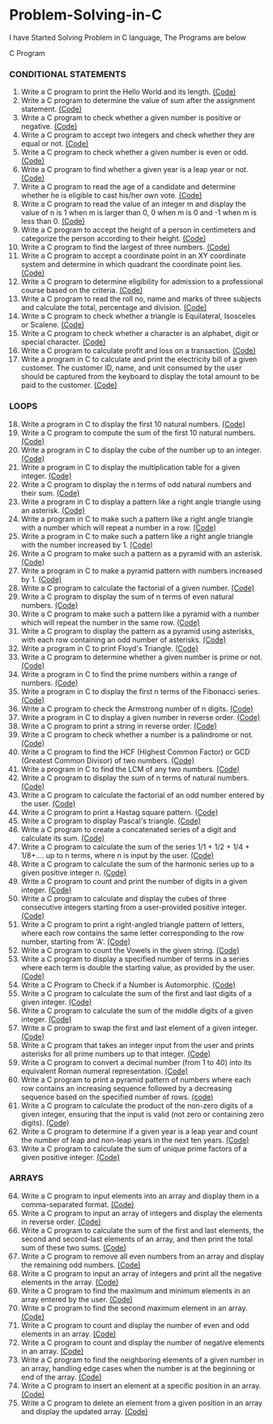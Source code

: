 # Problem-Solving-in-C
I have Started Solving Problem in C language, The Programs are below

C Program

### CONDITIONAL STATEMENTS
 
1. Write a C program to print the Hello World and its length. [(Code)](https://github.com/guruprasanth02/Problem-Solving-in-C/blob/main/C01/Hello%20world.c)
2. Write a C program to determine the value of sum after the assignment statement. [(Code)](https://github.com/guruprasanth02/Problem-Solving-in-C/blob/main/C02/operators.c)
3. Write a C program to check whether a given number is positive or negative. [(Code)](https://github.com/guruprasanth02/Problem-Solving-in-C/blob/main/C03/number%20is%20positive%20or%20negative.c)
4. Write a C program to accept two integers and check whether they are equal or not. [(Code)](https://github.com/guruprasanth02/Problem-Solving-in-C/blob/main/C04/Check%20Whether%20two%20numbers%20are%20equal.c)
5. Write a C program to check whether a given number is even or odd. [(Code)](https://github.com/guruprasanth02/Problem-Solving-in-C/blob/main/C05/number%20is%20odd%20or%20even.c)
6. Write a C program to find whether a given year is a leap year or not. [(Code)](https://github.com/guruprasanth02/Problem-Solving-in-C/blob/main/C06/leap%20year%20or%20not.c)
7. Write a C program to read the age of a candidate and determine whether he is eligible to cast his/her own vote. [(Code)](https://github.com/guruprasanth02/Problem-Solving-in-C/blob/main/C07/Eligible%20to%20vote.c)
8. Write a C program to read the value of an integer m and display the value of n is 1 when m is larger than 0, 0 when m is 0 and -1 when m is less than 0. [(Code)](https://github.com/guruprasanth02/Problem-Solving-in-C/blob/main/C08/determining%20the%20n%20value%20by%20m.c)
9. Write a C program to accept the height of a person in centimeters and categorize the person according to their height. [(Code)](https://github.com/guruprasanth02/Problem-Solving-in-C/blob/main/C09/Categorize%20the%20person%20height.c)
10. Write a C program to find the largest of three numbers. [(Code)](https://github.com/guruprasanth02/Problem-Solving-in-C/blob/main/C10/Greates%20of%20Three%20numbers.c)
11. Write a C program to accept a coordinate point in an XY coordinate system and determine in which quadrant the coordinate point lies. [(Code)](https://github.com/guruprasanth02/Problem-Solving-in-C/blob/main/C11/Quadrant%20the%20coordinate%20points%20lies.c)
12. Write a C program to determine eligibility for admission to a professional course based on the criteria. [(Code)](https://github.com/guruprasanth02/Problem-Solving-in-C/blob/main/C12/eligible%20for%20admission.c)
13. Write a C program to read the roll no, name and marks of three subjects and calculate the total, percentage and division. [(Code)](https://github.com/guruprasanth02/Problem-Solving-in-C/blob/main/C13/Calculate%20tot%2Cper%2Cdiv%20of%20student.c)
14. Write a C program to check whether a triangle is Equilateral, Isosceles or Scalene. [(Code)](https://github.com/guruprasanth02/Problem-Solving-in-C/blob/main/C14/Check%20whether%20the%20triangle%20is%20Equilateral%2C%20Isosceles%20or%20Scalene.c)
15. Write a C program to check whether a character is an alphabet, digit or special character. [(Code)](https://github.com/guruprasanth02/Problem-Solving-in-C/blob/main/C15/Check%20whether%20the%20input%20is%20alphabet%20or%20digit%20or%20special%20character.c)
16. Write a C program to calculate profit and loss on a transaction. [(Code)](https://github.com/guruprasanth02/Problem-Solving-in-C/blob/main/C16/Calculate%20profit%20loss.c)
17. Write a program in C to calculate and print the electricity bill of a given customer. The customer ID, name, and unit consumed by the user should be captured from the keyboard to display the total amount to be paid to the customer. [(Code)](https://github.com/guruprasanth02/Problem-Solving-in-C/blob/main/C17/Electricity%20bill.c)

### LOOPS

18. Write a program in C to display the first 10 natural numbers. [(Code)](https://github.com/guruprasanth02/Problem-Solving-in-C/blob/main/C18/first%2010%20natural%20numbers.c)
19. Write a C program to compute the sum of the first 10 natural numbers. [(Code)](https://github.com/guruprasanth02/Problem-Solving-in-C/blob/main/C19/sum%20of%20first%2010%20natural%20numbers.c)
20. Write a program in C to display the cube of the number up to an integer. [(Code)](https://github.com/guruprasanth02/Problem-Solving-in-C/blob/main/C20/cube%20of%20numbers%20upto%20given%20integer.c)
21. Write a program in C to display the multiplication table for a given integer. [(Code)](https://github.com/guruprasanth02/Problem-Solving-in-C/blob/main/C21/Multiplication%20table.c)
22. Write a C program to display the n terms of odd natural numbers and their sum. [(Code)](https://github.com/guruprasanth02/Problem-Solving-in-C/blob/main/C22/Sum%20of%20n%20terms%20of%20odd%20natural%20number.c)
23. Write a program in C to display a pattern like a right angle triangle using an asterisk. [(Code)](https://github.com/guruprasanth02/Problem-Solving-in-C/blob/main/C23/Right%20angle%20triangle%20using%20asterik.c)
24. Write a program in C to make such a pattern like a right angle triangle with a number which will repeat a number in a row. [(Code)](https://github.com/guruprasanth02/Problem-Solving-in-C/blob/main/C24/Right%20angle%20triangle%20using%20numbers.c)
25. Write a program in C to make such a pattern like a right angle triangle with the number increased by 1. [(Code)](https://github.com/guruprasanth02/Problem-Solving-in-C/blob/main/C25/Right%20angle%20Triangle%20incremented%20by%201.c)
26. Write a C program to make such a pattern as a pyramid with an asterisk. [(Code)](https://github.com/guruprasanth02/Problem-Solving-in-C/blob/main/C26/Pyramid%20Pattern%20using%20asterik.c)
27. Write a program in C to make a pyramid pattern with numbers increased by 1. [(Code)](https://github.com/guruprasanth02/Problem-Solving-in-C/blob/main/C27/Pyramid%20Pattern%20incremented%20by%201.c)
28. Write a C program to calculate the factorial of a given number. [(Code)](https://github.com/guruprasanth02/Problem-Solving-in-C/blob/main/C28/Factorial%20of%20a%20number.c)
29. Write a C program to display the sum of n terms of even natural numbers. [(Code)](https://github.com/guruprasanth02/Problem-Solving-in-C/blob/main/C29/sum%20of%20n%20even%20natural%20numbers.c)
30. Write a C program to make such a pattern like a pyramid with a number which will repeat the number in the same row. [(Code)](https://github.com/guruprasanth02/Problem-Solving-in-C/blob/main/C30/Pyramid%20pattern%20with%20num%20repeatation.c)
31. Write a C program to display the pattern as a pyramid using asterisks, with each row containing an odd number of asterisks. [(Code)](https://github.com/guruprasanth02/Problem-Solving-in-C/blob/main/C31/Pyramid%20Pattern%20with%20odd%20rows.c)
32. Write a program in C to print Floyd's Triangle. [(Code)](https://github.com/guruprasanth02/Problem-Solving-in-C/blob/main/C32/Flyod's%20Triangle.c)
33. Write a C program to determine whether a given number is prime or not. [(Code)](https://github.com/guruprasanth02/Problem-Solving-in-C/blob/main/C33/Prime%20number%20or%20not.c)
34. Write a program in C to find the prime numbers within a range of numbers. [(Code)](https://github.com/guruprasanth02/Problem-Solving-in-C/blob/main/C34/Prime%20number%20within%20range.c)
35. Write a program in C to display the first n terms of the Fibonacci series. [(Code)](https://github.com/guruprasanth02/Problem-Solving-in-C/blob/main/C35/Fibanocci%20Series.c)
36. Write a C program to check the Armstrong number of n digits. [(Code)](https://github.com/guruprasanth02/Problem-Solving-in-C/blob/main/C36/Armstrong%20Number%20or%20not.c)
37. Write a program in C to display a given number in reverse order. [(Code)](https://github.com/guruprasanth02/Problem-Solving-in-C/blob/main/C37/Number%20Reversal.c)
38. Write a C program to print a string in reverse order. [(Code)](https://github.com/guruprasanth02/Problem-Solving-in-C/blob/main/C38/String%20reversal.c)
39. Write a C program to check whether a number is a palindrome or not. [(Code)](https://github.com/guruprasanth02/Problem-Solving-in-C/blob/main/C39/Palindrome%20Number%20or%20not.c)
40. Write a C program to find the HCF (Highest Common Factor)  or GCD (Greatest Common Divisor) of two numbers. [(Code)](https://github.com/guruprasanth02/Problem-Solving-in-C/blob/main/C40/GCD%20of%20two%20Numbers.c)
41. Write a program in C to find the LCM of any two numbers. [(Code)](https://github.com/guruprasanth02/Problem-Solving-in-C/blob/main/C41/LCM%20of%20Two%20Numbers.c)
42. Write a C program to display the sum of n terms of natural numbers. [(Code)](https://github.com/guruprasanth02/Problem-Solving-in-C/blob/main/C42/Display%20n%20%20terms%20of%20square%20natural%20numbers%20and%20their%20sum.c)
43. Write a C program to calculate the factorial of an odd number entered by the user. [(Code)](https://github.com/guruprasanth02/Problem-Solving-in-C/blob/main/C43/Odd%20Factorial%20Quest.c)
44. Write a C program to print a  Hastag square pattern. [(Code)](https://github.com/guruprasanth02/Problem-Solving-in-C/blob/main/C44/Hastag%20Square%20Pattern.c)
45. Write a C program to display Pascal's triangle. [(Code)](https://github.com/guruprasanth02/Problem-Solving-in-C/blob/main/C45/Pascal's%20Triangle.c)
46. Write a C program to create a concatenated series of a digit and calculate its sum. [(Code)](https://github.com/guruprasanth02/Problem-Solving-in-C/blob/main/C46/Series%20sum%20Calculator.c)
47. Write a C program to calculate the sum of the series 1/1 + 1/2 + 1/4 + 1/8+....  up to n terms, where n is input by the user. [(Code)](https://github.com/guruprasanth02/Problem-Solving-in-C/blob/main/C47/Geometric%20Progression.c)
48. Write a C program to calculate the sum of the harmonic series up to a given positive integer n. [(Code)](https://github.com/guruprasanth02/Problem-Solving-in-C/blob/main/C48/Harmonic%20Series.c)
49. Write a C program to count and print the number of digits in a given integer. [(Code)](https://github.com/guruprasanth02/Problem-Solving-in-C/blob/main/C49/Digit%20Count.c)
50. Write a C program to calculate and display the cubes of three consecutive integers starting from a user-provided positive integer. [(Code)](https://github.com/guruprasanth02/Problem-Solving-in-C/blob/main/C50/Perfect%20Cubes.c)
51. Write a C program to print a right-angled triangle pattern of letters, where each row contains the same letter corresponding to the row number, starting from 'A'. [(Code)](https://github.com/guruprasanth02/Problem-Solving-in-C/blob/main/C51/Alphabetic%20Triangle%20Generator.c)
52. Write a C program to count the Vowels in the given string. [(Code)](https://github.com/guruprasanth02/Problem-Solving-in-C/blob/main/C52/Vowel%20Counter.c)
53. Write a C program to display a specified number of terms in a series where each term is double the starting value, as provided by the user. [(Code)](https://github.com/guruprasanth02/Problem-Solving-in-C/blob/main/C53/Exploring%20the%20Growth%20Series.c)
54. Write a C Program to Check if a Number is Automorphic. [(Code)](https://github.com/guruprasanth02/Problem-Solving-in-C/blob/main/C54/Automorphic%20Number.c)
55. Write a C program to calculate the sum of the first and last digits of a given integer. [(Code)](https://github.com/guruprasanth02/Problem-Solving-in-C/blob/main/C55/Sum%20of%20first%20and%20last%20digit.c)
56. Write a C program to calculate the sum of the middle digits of a given integer. [(Code)](https://github.com/guruprasanth02/Problem-Solving-in-C/blob/main/C56/Sum%20of%20middle%20digits.c)
57. Write a C program to swap the first and last element of a given integer. [(Code)](https://github.com/guruprasanth02/Problem-Solving-in-C/blob/main/C57/Swapping%20the%20first%20and%20last%20digits.c)
58. Write a C program that takes an integer input from the user and prints asterisks for all prime numbers up to that integer. [(Code)](https://github.com/guruprasanth02/Problem-Solving-in-C/blob/main/C58/Prime%20Pattern.c)
59. Write a C program to convert a decimal number (from 1 to 40) into its equivalent Roman numeral representation. [(Code)](https://github.com/guruprasanth02/Problem-Solving-in-C/blob/main/C59/Roman%20Numerals.c)
60. Write a C program to print a pyramid pattern of numbers where each row contains an increasing sequence followed by a decreasing sequence based on the specified number of rows. [(code)](https://github.com/guruprasanth02/Problem-Solving-in-C/blob/main/C60/Palindromic%20Triangle.c)
61. Write a C program to calculate the product of the non-zero digits of a given integer, ensuring that the input is valid (not zero or containing zero digits). [(Code)](https://github.com/guruprasanth02/Problem-Solving-in-C/blob/main/C61/Product%20of%20digits.c)
62. Write a C program to determine if a given year is a leap year and count the number of leap and non-leap years in the next ten years. [(Code)](https://github.com/guruprasanth02/Problem-Solving-in-C/blob/main/C62/Counted%20the%20Leap%20and%20Non-Leap%20years.c)
63. Write a C program to calculate the sum of unique prime factors of a given positive integer. [(Code)](https://github.com/guruprasanth02/Problem-Solving-in-C/blob/main/C63/Sum%20of%20prime%20factors.c)

### ARRAYS

64. Write a C program to input elements into an array and display them in a comma-separated format. [(Code)](https://github.com/guruprasanth02/Problem-Solving-in-C/blob/main/C64/Storing%20Array%20elements%20and%20print%20it.c)
65. Write a C program to input an array of integers and display the elements in reverse order. [(Code)](https://github.com/guruprasanth02/Problem-Solving-in-C/blob/main/C65/Reverse%20elements%20in%20Array.c)
66. Write a C program to calculate the sum of the first and last elements, the second and second-last elements of an array, and then print the total sum of these two sums. [(Code)](https://github.com/guruprasanth02/Problem-Solving-in-C/blob/main/C66/Array%20Sum%20Calculator.c)
67. Write a C program to remove all even numbers from an array and display the remaining odd numbers. [(Code)](https://github.com/guruprasanth02/Problem-Solving-in-C/blob/main/C67/Remove%20All%20Even%20Numbers.c)
68. Write a C program to input an array of integers and print all the negative elements in the array. [(Code)](https://github.com/guruprasanth02/Problem-Solving-in-C/blob/main/C68/Printing%20the%20Negative%20Elements.c)
69. Write a C program to find the maximum and minimum elements in an array entered by the user. [(Code)](https://github.com/guruprasanth02/Problem-Solving-in-C/blob/main/C69/Maximum%20and%20Minimum%20Element%20in%20Array.c)
70. Write a C program to find the second maximum element in an array. [(Code)](https://github.com/guruprasanth02/Problem-Solving-in-C/blob/main/C70/Second%20Maximum%20Element%20in%20an%20Array.c)
71. Write a C program to count and display the number of even and odd elements in an array. [(Code)](https://github.com/guruprasanth02/Problem-Solving-in-C/blob/main/C71/Count%20the%20Total%20Odd%20and%20even%20Numbers%20in%20array.c)
72. Write a C program to count and display the number of negative elements in an array. [(Code)](https://github.com/guruprasanth02/Problem-Solving-in-C/blob/main/C72/Count%20the%20Negative%20Elements%20in%20Array.c)
73. Write a C program to find the neighboring elements of a given number in an array, handling edge cases when the number is at the beginning or end of the array. [(Code)](https://github.com/guruprasanth02/Problem-Solving-in-C/blob/main/C73/Print%20the%20Two%20neighbouring%20Elements%20in%20Array.c)
74. Write a C program to insert an element at a specific position in an array. [(Code)](https://github.com/guruprasanth02/Problem-Solving-in-C/blob/main/C74/Inserting%20an%20Element%20in%20Array.c)
75. Write a C program to delete an element from a given position in an array and display the updated array. [(Code)](https://github.com/guruprasanth02/Problem-Solving-in-C/blob/main/C75/Deleting%20an%20Element%20in%20Array.c)







